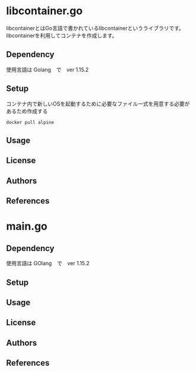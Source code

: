 # libcontainer.go
libcontainerとはGo言語で書かれているlibcontainerというライブラリです。 libcontainerを利用してコンテナを作成します。

## Dependency
使用言語は Golang　で　ver 1.15.2

## Setup
コンテナ内で新しいOSを起動するために必要なファイル一式を用意する必要があるため作成する

```
docker pull alpine

```

## Usage


## License


## Authors


## References

# main.go

## Dependency
使用言語は GOlang　で　ver 1.15.2

## Setup


## Usage


## License


## Authors


## References
